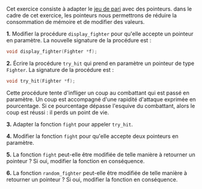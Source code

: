 Cet exercice consiste à adapter le [jeu de pari](02-jeu-de-pari.md) avec des
pointeurs.
dans le cadre de cet exercice, les pointeurs nous permettrons de réduire la
consommation de mémoire et de modifier des valeurs.

**1.** Modifier la procédure `display_fighter` pour qu'elle accepte un pointeur
en paramètre.
La nouvelle signature de la procédure est :

```c
void display_fighter(Fighter *f);
```

**2.** Écrire la procédure `try_hit` qui prend en paramètre un pointeur de type
`Fighter`.
La signature de la procédure est :

```c
void try_hit(Fighter *f);
```

Cette procédure tente d'infliger un coup au combattant qui est passé en
paramètre.
Un coup est accompagné d'une rapidité d'attaque exprimée en pourcentage.
Si ce pourcentage dépasse l'esquive du combattant, alors le coup est réussi : il
perds un point de vie.

**3.** Adapter la fonction `fight` pour appeler `try_hit`.

**4.** Modifier la fonction `fight` pour qu'elle accepte deux pointeurs en
paramètre.

**5.** La fonction `fight` peut-elle être modifiée de telle manière à retourner
un pointeur ?
Si oui, modifier la fonction en conséquence.

**6.** La fonction `random_fighter` peut-elle être modifiée de telle manière à
retourner un pointeur ?
Si oui, modifier la fonction en conséquence.
